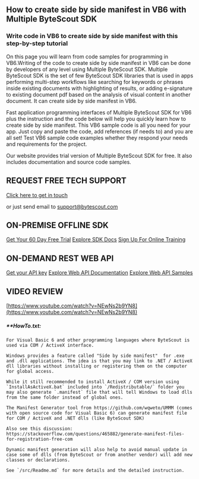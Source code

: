 ## How to create side by side manifest in VB6 with Multiple ByteScout SDK

### Write code in VB6 to create side by side manifest with this step-by-step tutorial

On this page you will learn from code samples for programming in VB6.Writing of the code to create side by side manifest in VB6 can be done by developers of any level using Multiple ByteScout SDK. Multiple ByteScout SDK is the set of few ByteScout SDK libraries that is used in apps performing multi-step workflows like searching for keywords or phrases inside existing documents with highlighting of results, or adding e-signature to existing document pdf based on the analysis of visual content in another document. It can create side by side manifest in VB6.

Fast application programming interfaces of Multiple ByteScout SDK for VB6 plus the instruction and the code below will help you quickly learn how to create side by side manifest. This VB6 sample code is all you need for your app. Just copy and paste the code, add references (if needs to) and you are all set! Test VB6 sample code examples whether they respond your needs and requirements for the project.

Our website provides trial version of Multiple ByteScout SDK for free. It also includes documentation and source code samples.

## REQUEST FREE TECH SUPPORT

[Click here to get in touch](https://bytescout.zendesk.com/hc/en-us/requests/new?subject=Multiple%20ByteScout%20SDK%20Question)

or just send email to [support@bytescout.com](mailto:support@bytescout.com?subject=Multiple%20ByteScout%20SDK%20Question) 

## ON-PREMISE OFFLINE SDK 

[Get Your 60 Day Free Trial](https://bytescout.com/download/web-installer?utm_source=github-readme)
[Explore SDK Docs](https://bytescout.com/documentation/index.html?utm_source=github-readme)
[Sign Up For Online Training](https://academy.bytescout.com/)


## ON-DEMAND REST WEB API

[Get your API key](https://pdf.co/documentation/api?utm_source=github-readme)
[Explore Web API Documentation](https://pdf.co/documentation/api?utm_source=github-readme)
[Explore Web API Samples](https://github.com/bytescout/ByteScout-SDK-SourceCode/tree/master/PDF.co%20Web%20API)

## VIDEO REVIEW

[https://www.youtube.com/watch?v=NEwNs2b9YN8](https://www.youtube.com/watch?v=NEwNs2b9YN8)




<!-- code block begin -->

##### ****HowTo.txt:**
    
```
For Visual Basic 6 and other programming languages where ByteScout is used via COM / ActiveX interface.

Windows provides a feature called "Side by side manifest"  for .exe and .dll applications. The idea is that you may link to .NET / ActiveX dll libraries without installing or registering them on the computer for global access. 

While it still recommended to install ActiveX / COM version using `InstallAsActiveX.bat` included into `/Redistributable/` folder you may also generate `.manifest` file that will tell Windows to load dlls from the same folder instead of global ones.

The Manifest Generator tool from https://github.com/wqweto/UMMM (comes with open source code for Visual Basic 6) can generate manifest file for COM / ActiveX and .NET dlls (like ByteScout SDK) 

Also see this discussion: https://stackoverflow.com/questions/465882/generate-manifest-files-for-registration-free-com

Dynamic manifest generation will also help to avoid manual update in case some of dlls (from ByteScout or from another vendor) will add new classes or declarations.

See `/src/Readme.md` for more details and the detailed instruction.

```

<!-- code block end -->